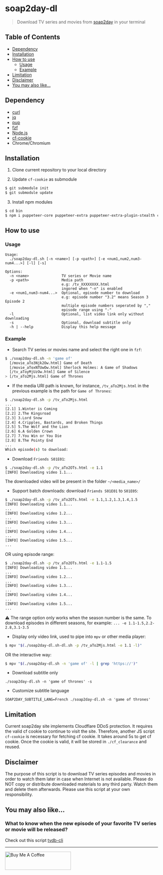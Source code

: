 # soap2day-dl

> Download TV series and movies from [soap2day](https://soap2day.to/) in your terminal

## Table of Contents

- [Dependency](#dependency)
- [Installation](#installation)
- [How to use](#how-to-use)
  - [Usage](#usage)
  - [Example](#example)
- [Limitation](#limitation)
- [Disclaimer](#disclaimer)
- [You may also like...](#you-may-also-like)

## Dependency

- [curl](https://curl.haxx.se/download.html)
- [jq](https://stedolan.github.io/jq/)
- [pup](https://github.com/EricChiang/pup)
- [fzf](https://github.com/junegunn/fzf)
- [Node.js](https://nodejs.org/en/download/)
- [cf-cookie](https://github.com/kevcui/cf-cookie/)
- Chrome/Chromium

## Installation

1. Clone current repository to your local directory

2. Update `cf-cookie` as submodule

```bash
$ git submodule init
$ git submodule update
```

3. Install npm modules

```bash
$ cd bin
$ npm i puppeteer-core puppeteer-extra puppeteer-extra-plugin-stealth commander
```

## How to use

### Usage

```
Usage:
  ./soap2day-dl.sh [-n <name>] [-p <path>] [-e <num1,num2,num3-num4...>] [-l] [-s]

Options:
  -n <name>               TV series or Movie name
  -p <path>               Media path
                          e.g: /tv_XXXXXXXX.html
                          ingored when "-n" is enabled
  -e <num1,num3-num4...>  Optional, episode number to download
                          e.g: episode number "3.2" means Season 3 Episode 2
                          multiple episode numbers seperated by ","
                          episode range using "-"
  -l                      Optional, list video link only without downloading
  -s                      Optional, download subtitle only
  -h | --help             Display this help message
```

### Example

- Search TV series or movies name and select the right one in `fzf`:

```bash
$ ./soap2day-dl.sh -n 'game of'
  [/movie_aTo3Njk2Ow.html] Game of Death
  [/movie_aToxNTUwOw.html] Sherlock Holmes: A Game of Shadows
  [/tv_aToyMjUzOw.html] Game of Silence
> [/tv_aTo2Mjs.html] Game of Thrones
```

- If the media URI path is known, for instance, `/tv_aTo2Mjs.html` in the previous example is the path for `Game of Thrones`:

```bash
$ ./soap2day-dl.sh -p /tv_aTo2Mjs.html
...
[2.1] 1.Winter is Coming
[2.2] 2.The Kingsroad
[2.3] 3.Lord Snow
[2.4] 4.Cripples, Bastards, and Broken Things
[2.5] 5.The Wolf and the Lion
[2.6] 6.A Golden Crown
[2.7] 7.You Win or You Die
[2.8] 8.The Pointy End
...
Which episode(s) to download:
```

- Download `Friends S01E01`:

```bash
$ ./soap2day-dl.sh -p /tv_aTo2OTs.html -e 1.1
[INFO] Downloading video 1.1...
```

The downloaded video will be present in the folder `~/<media_name>/`

- Support batch downloads: download `Friends S01E01` to `S01E05`:

```bash
$ ./soap2day-dl.sh -p /tv_aTo2OTs.html -e 1.1,1.2,1.3,1.4,1.5
[INFO] Downloading video 1.1...
...
[INFO] Downloading video 1.2...
...
[INFO] Downloading video 1.3...
...
[INFO] Downloading video 1.4...
...
[INFO] Downloading video 1.5...
...
```

OR using episode range:

```bash
$ ./soap2day-dl.sh -p /tv_aTo2OTs.html -e 1.1-1.5
[INFO] Downloading video 1.1...
...
[INFO] Downloading video 1.2...
...
[INFO] Downloading video 1.3...
...
[INFO] Downloading video 1.4...
...
[INFO] Downloading video 1.5...
...
```

:warning: The range option only works when the season number is the same. To download episodes in different seasons, for example: `... -e 1.1-1.5,2.2-2.8,3.1-3.5`

- Display only video link, used to pipe into `mpv` or other media player:

```bash
$ mpv "$(./soap2day-dl.sh-dl.sh -p /tv_aTo2Mjs.html -e 1.1 -l)"
```

OR the interactive way:

```bash
$ mpv "$(./soap2day-dl.sh -n 'game of' -l | grep 'https://')"
```

- Download subtitle only

```
./soap2day-dl.sh -n 'game of thrones' -s
```

- Customize subtitle language

```
SOAP2DAY_SUBTITLE_LANG=French ./soap2day-dl.sh -n 'game of thrones'
```

## Limitation

Current soap2day site implements Cloudflare DDoS protection. It requires the valid cf cookie to continue to visit the site. Therefore, another JS script `cf-cookie` is necessary for fetching cf cookie. It takes around 5s to get cf cookie. Once the cookie is valid, it will be stored in `./cf_clearance` and reused.

## Disclaimer

The purpose of this script is to download TV series episodes and movies in order to watch them later in case when Internet is not available. Please do NOT copy or distribute downloaded materials to any third party. Watch them and delete them afterwards. Please use this script at your own responsibility.

## You may also like...

### What to know when the new episode of your favorite TV series or movie will be released?

Check out this script [tvdb-cli](https://github.com/KevCui/tvdb-cli)

---

<a href="https://www.buymeacoffee.com/kevcui" target="_blank"><img src="https://cdn.buymeacoffee.com/buttons/v2/default-orange.png" alt="Buy Me A Coffee" height="60px" width="217px"></a>